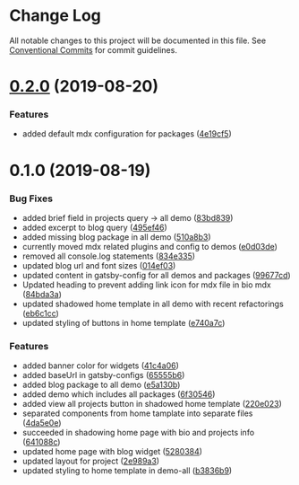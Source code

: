 # Change Log

All notable changes to this project will be documented in this file.
See [Conventional Commits](https://conventionalcommits.org) for commit guidelines.

# [0.2.0](https://github.com/sonapraneeth-a/gatsby-dev-themes/compare/demo-all@0.1.0...demo-all@0.2.0) (2019-08-20)

### Features

- added default mdx configuration for packages ([4e19cf5](https://github.com/sonapraneeth-a/gatsby-dev-themes/commit/4e19cf5))

# 0.1.0 (2019-08-19)

### Bug Fixes

- added brief field in projects query -> all demo ([83bd839](https://github.com/sonapraneeth-a/gatsby-dev-themes/commit/83bd839))
- added excerpt to blog query ([495ef46](https://github.com/sonapraneeth-a/gatsby-dev-themes/commit/495ef46))
- added missing blog package in all demo ([510a8b3](https://github.com/sonapraneeth-a/gatsby-dev-themes/commit/510a8b3))
- currently moved mdx related plugins and config to demos ([e0d03de](https://github.com/sonapraneeth-a/gatsby-dev-themes/commit/e0d03de))
- removed all console.log statements ([834e335](https://github.com/sonapraneeth-a/gatsby-dev-themes/commit/834e335))
- updated blog url and font sizes ([014ef03](https://github.com/sonapraneeth-a/gatsby-dev-themes/commit/014ef03))
- updated content in gatsby-config for all demos and packages ([99677cd](https://github.com/sonapraneeth-a/gatsby-dev-themes/commit/99677cd))
- Updated heading to prevent adding link icon for mdx file in bio mdx ([84bda3a](https://github.com/sonapraneeth-a/gatsby-dev-themes/commit/84bda3a))
- updated shadowed home template in all demo with recent refactorings ([eb6c1cc](https://github.com/sonapraneeth-a/gatsby-dev-themes/commit/eb6c1cc))
- updated styling of buttons in home template ([e740a7c](https://github.com/sonapraneeth-a/gatsby-dev-themes/commit/e740a7c))

### Features

- added banner color for widgets ([41c4a06](https://github.com/sonapraneeth-a/gatsby-dev-themes/commit/41c4a06))
- added baseUrl in gatsby-configs ([65555b6](https://github.com/sonapraneeth-a/gatsby-dev-themes/commit/65555b6))
- added blog package to all demo ([e5a130b](https://github.com/sonapraneeth-a/gatsby-dev-themes/commit/e5a130b))
- added demo which includes all packages ([6f30546](https://github.com/sonapraneeth-a/gatsby-dev-themes/commit/6f30546))
- added view all projects button in shadowed home template ([220e023](https://github.com/sonapraneeth-a/gatsby-dev-themes/commit/220e023))
- separated components from home tamplate into separate files ([4da5e0e](https://github.com/sonapraneeth-a/gatsby-dev-themes/commit/4da5e0e))
- succeeded in shadowing home page with bio and projects info ([641088c](https://github.com/sonapraneeth-a/gatsby-dev-themes/commit/641088c))
- updated home page with blog widget ([5280384](https://github.com/sonapraneeth-a/gatsby-dev-themes/commit/5280384))
- updated layout for project ([2e989a3](https://github.com/sonapraneeth-a/gatsby-dev-themes/commit/2e989a3))
- updated styling to home template in demo-all ([b3836b9](https://github.com/sonapraneeth-a/gatsby-dev-themes/commit/b3836b9))
